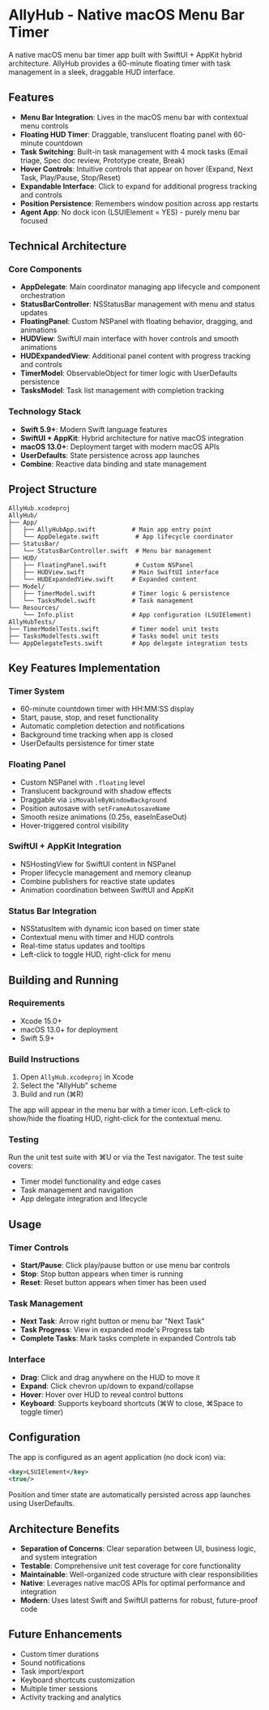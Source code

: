 # AllyHub - Native macOS Menu Bar Timer

A native macOS menu bar timer app built with SwiftUI + AppKit hybrid architecture. AllyHub provides a 60-minute floating timer with task management in a sleek, draggable HUD interface.

## Features

- **Menu Bar Integration**: Lives in the macOS menu bar with contextual menu controls
- **Floating HUD Timer**: Draggable, translucent floating panel with 60-minute countdown
- **Task Switching**: Built-in task management with 4 mock tasks (Email triage, Spec doc review, Prototype create, Break)
- **Hover Controls**: Intuitive controls that appear on hover (Expand, Next Task, Play/Pause, Stop/Reset)
- **Expandable Interface**: Click to expand for additional progress tracking and controls
- **Position Persistence**: Remembers window position across app restarts
- **Agent App**: No dock icon (LSUIElement = YES) - purely menu bar focused

## Technical Architecture

### Core Components

- **AppDelegate**: Main coordinator managing app lifecycle and component orchestration
- **StatusBarController**: NSStatusBar management with menu and status updates
- **FloatingPanel**: Custom NSPanel with floating behavior, dragging, and animations
- **HUDView**: SwiftUI main interface with hover controls and smooth animations
- **HUDExpandedView**: Additional panel content with progress tracking and controls
- **TimerModel**: ObservableObject for timer logic with UserDefaults persistence
- **TasksModel**: Task list management with completion tracking

### Technology Stack

- **Swift 5.9+**: Modern Swift language features
- **SwiftUI + AppKit**: Hybrid architecture for native macOS integration
- **macOS 13.0+**: Deployment target with modern macOS APIs
- **UserDefaults**: State persistence across app launches
- **Combine**: Reactive data binding and state management

## Project Structure

```
AllyHub.xcodeproj
AllyHub/
├── App/
│   ├── AllyHubApp.swift          # Main app entry point
│   └── AppDelegate.swift          # App lifecycle coordinator
├── StatusBar/
│   └── StatusBarController.swift  # Menu bar management
├── HUD/
│   ├── FloatingPanel.swift        # Custom NSPanel
│   ├── HUDView.swift             # Main SwiftUI interface
│   └── HUDExpandedView.swift     # Expanded content
├── Model/
│   ├── TimerModel.swift          # Timer logic & persistence
│   └── TasksModel.swift          # Task management
└── Resources/
    └── Info.plist                # App configuration (LSUIElement)
AllyHubTests/
├── TimerModelTests.swift         # Timer model unit tests
├── TasksModelTests.swift         # Tasks model unit tests
└── AppDelegateTests.swift        # App delegate integration tests
```

## Key Features Implementation

### Timer System
- 60-minute countdown timer with HH:MM:SS display
- Start, pause, stop, and reset functionality
- Automatic completion detection and notifications
- Background time tracking when app is closed
- UserDefaults persistence for timer state

### Floating Panel
- Custom NSPanel with `.floating` level
- Translucent background with shadow effects
- Draggable via `isMovableByWindowBackground`
- Position autosave with `setFrameAutosaveName`
- Smooth resize animations (0.25s, easeInEaseOut)
- Hover-triggered control visibility

### SwiftUI + AppKit Integration
- NSHostingView for SwiftUI content in NSPanel
- Proper lifecycle management and memory cleanup
- Combine publishers for reactive state updates
- Animation coordination between SwiftUI and AppKit

### Status Bar Integration
- NSStatusItem with dynamic icon based on timer state
- Contextual menu with timer and HUD controls
- Real-time status updates and tooltips
- Left-click to toggle HUD, right-click for menu

## Building and Running

### Requirements
- Xcode 15.0+
- macOS 13.0+ for deployment
- Swift 5.9+

### Build Instructions
1. Open `AllyHub.xcodeproj` in Xcode
2. Select the "AllyHub" scheme
3. Build and run (⌘R)

The app will appear in the menu bar with a timer icon. Left-click to show/hide the floating HUD, right-click for the contextual menu.

### Testing
Run the unit test suite with ⌘U or via the Test navigator. The test suite covers:
- Timer model functionality and edge cases
- Task management and navigation
- App delegate integration and lifecycle

## Usage

### Timer Controls
- **Start/Pause**: Click play/pause button or use menu bar controls
- **Stop**: Stop button appears when timer is running
- **Reset**: Reset button appears when timer has been used

### Task Management
- **Next Task**: Arrow right button or menu bar "Next Task"
- **Task Progress**: View in expanded mode's Progress tab
- **Complete Tasks**: Mark tasks complete in expanded Controls tab

### Interface
- **Drag**: Click and drag anywhere on the HUD to move it
- **Expand**: Click chevron up/down to expand/collapse
- **Hover**: Hover over HUD to reveal control buttons
- **Keyboard**: Supports keyboard shortcuts (⌘W to close, ⌘Space to toggle timer)

## Configuration

The app is configured as an agent application (no dock icon) via:
```xml
<key>LSUIElement</key>
<true/>
```

Position and timer state are automatically persisted across app launches using UserDefaults.

## Architecture Benefits

- **Separation of Concerns**: Clear separation between UI, business logic, and system integration
- **Testable**: Comprehensive unit test coverage for core functionality  
- **Maintainable**: Well-organized code structure with clear responsibilities
- **Native**: Leverages native macOS APIs for optimal performance and integration
- **Modern**: Uses latest Swift and SwiftUI patterns for robust, future-proof code

## Future Enhancements

- Custom timer durations
- Sound notifications
- Task import/export
- Keyboard shortcuts customization
- Multiple timer sessions
- Activity tracking and analytics